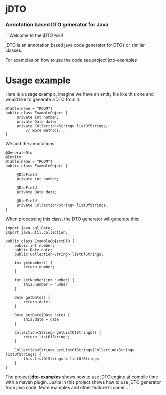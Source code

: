 # jDTO
<h3>Annotation based DTO generator for Java</h3>¨
Welcome to the jDTO wiki!

jDTO is an annotation based java code generator for DTOs or similar classes.

For examples on how to use the code see project jdto-exemples

<h1>Usage example</h1>
Here is a usage example, imagine we have an entity file like this one and would like to generate a DTO from it.

```@Entity
@Table(name = "ROOM")
public class ExampleObject {
	 private int number;
	 private Date date;
	 private Collection<String> listOfStrings;
         // more methods..
}
```
We add the annotations:
```
@GenerateDto
@Entity
@Table(name = "ROOM")
public class ExampleObject {

	 @DtoField
	 private int number;
	 
	 @DtoField
	 private Date date;
	 
	 @DtoField
	 private Collection<String> listOfStrings;
}
```

When processing this class, the DTO generator will generate this:

```
import java.sql.Date;
import java.util.Collection;

public class ExampleObjectDTO {
    public int number;
    public Date date;
    public Collection<String> listOfStrings;

    int getNumber() {
        return number;
    }

    int setNumber(int number) {
        this.number = number
    }

    Date getDate() {
        return date;
    }

    Date setDate(Date date) {
        this.date = date
    }

    Collection<String> getListOfStrings() {
        return listOfStrings;
    }

    Collection<String> setListOfStrings(Collection<String> listOfStrings) {
        this.listOfStrings = listOfStrings
    }
}
```


The project <b>jdto-examples</b> shows how to use jDTO engine at compile time with a maven plugin. Junits in this project shows how to use jDTO generator from java code. More examples and other feature to come...

